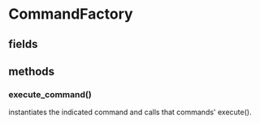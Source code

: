 # CommandFactory

## fields

## methods

### execute_command()

instantiates the indicated command and calls that commands' execute().
